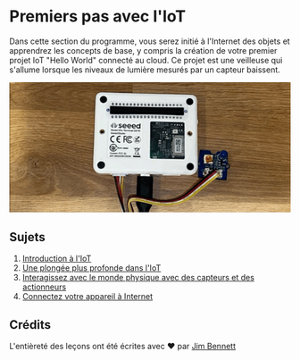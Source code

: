 # Premiers pas avec l'IoT

Dans cette section du programme, vous serez initié à l'Internet des objets et apprendrez les concepts de base, y compris la création de votre premier projet IoT "Hello World" connecté au cloud. Ce projet est une veilleuse qui s'allume lorsque les niveaux de lumière mesurés par un capteur baissent.

![La LED connectée au WIO s'allume et s'éteint lorsque le niveau de lumière change](../../images/wio-running-assignment-1-1.gif)

## Sujets

1. [Introduction à l'IoT](../lessons/1-introduction-to-iot/translations/README.fr.md)
1. [Une plongée plus profonde dans l'IoT](../lessons/2-deeper-dive/translations/README.fr.md)
1. [Interagissez avec le monde physique avec des capteurs et des actionneurs](../lessons/3-sensors-and-actuators/translations/README.fr.md)
1. [Connectez votre appareil à Internet](../lessons/4-connect-internet/translations/README.fr.md)

## Crédits

L'entièreté des leçons ont été écrites avec ♥️ par [Jim Bennett](https://GitHub.com/JimBobBennett)

